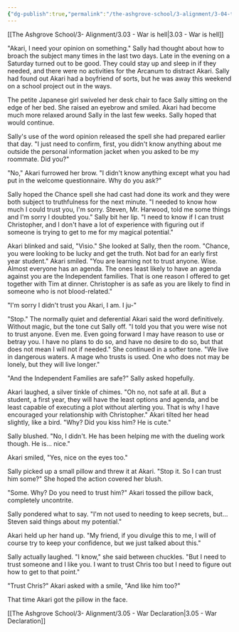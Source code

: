 ```yaml
---
{"dg-publish":true,"permalink":"/the-ashgrove-school/3-alignment/3-04-tactics/"}
---
```


[[The Ashgrove School/3- Alignment/3.03 - War is hell\|3.03 - War is hell]]

"Akari, I need your opinion on something." Sally had thought about how to broach the subject many times in the last two days. Late in the evening on a Saturday turned out to be good. They could stay up and sleep in if they needed, and there were no activities for the Arcanum to distract Akari. Sally had found out Akari had a boyfriend of sorts, but he was away this weekend on a school project out in the ways.

The petite Japanese girl swiveled her desk chair to face Sally sitting on the edge of her bed. She raised an eyebrow and smiled. Akari had become much more relaxed around Sally in the last few weeks. Sally hoped that would continue.

Sally's use of the word opinion released the spell she had prepared earlier that day. "I just need to confirm, first, you didn't know anything about me outside the personal information jacket when you asked to be my roommate. Did you?"

"No," Akari furrowed her brow. "I didn't know anything except what you had put in the welcome questionnaire. Why do you ask?"

Sally hoped the Chance spell she had cast had done its work and they were both subject to truthfulness for the next minute. "I needed to know how much I could trust you, I'm sorry. Steven, Mr. Harwood, told me some things and I'm sorry I doubted you." Sally bit her lip. "I need to know if I can trust Christopher, and I don't have a lot of experience with figuring out if someone is trying to get to me for my magical potential."

Akari blinked and said, "Visio." She looked at Sally, then the room. "Chance, you were looking to be lucky and get the truth. Not bad for an early first year student." Akari smiled. "You are learning not to trust anyone. Wise. Almost everyone has an agenda. The ones least likely to have an agenda against you are the Independent families. That is one reason I offered to get together with Tim at dinner. Christopher is as safe as you are likely to find in someone who is not blood-related."

"I'm sorry I didn't trust you Akari, I am. I ju-" 

"Stop." The normally quiet and deferential Akari said the word definitively. Without magic, but the tone cut Sally off. "I told you that you were wise not to trust anyone. Even me. Even going forward I may have reason to use or betray you. I have no plans to do so, and have no desire to do so, but that does not mean I will not if needed." She continued in a softer tone. "We live in dangerous waters. A mage who trusts is used. One who does not may be lonely, but they will live longer."

"And the Independent Families are safe?" Sally asked hopefully.

Akari laughed, a silver tinkle of chimes. "Oh no, not safe at all. But a student, a first year, they will have the least options and agenda, and be least capable of executing a plot without alerting you. That is why I have encouraged your relationship with Christopher." Akari tilted her head slightly, like a bird. "Why? Did you kiss him? He is cute."

Sally blushed. "No, I didn't. He has been helping me with the dueling work though. He is... nice."

Akari smiled, "Yes, nice on the eyes too."

Sally picked up a small pillow and threw it at Akari. "Stop it. So I can trust him some?" She hoped the action covered her blush.

"Some. Why? Do you need to trust him?" Akari tossed the pillow back, completely uncontrite. 

Sally pondered what to say. "I'm not used to needing to keep secrets, but... Steven said things about my potential."

Akari held up her hand up. "My friend, if you divulge this to me, I will of course try to keep your confidence, but we just talked about this."

Sally actually laughed. "I know," she said between chuckles. "But I need to trust someone and I like you. I want to trust Chris too but I need to figure out how to get to that point." 

"Trust Chris?" Akari asked with a smile, "And like him too?"

That time Akari got the pillow in the face.


[[The Ashgrove School/3- Alignment/3.05 - War Declaration\|3.05 - War Declaration]]